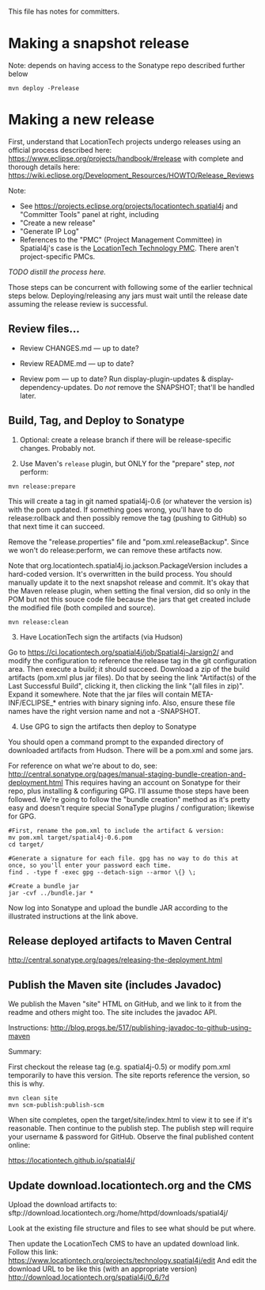 This file has notes for committers.

# Making a snapshot release

Note: depends on having access to the Sonatype repo described further below

    mvn deploy -Prelease

# Making a new release

First, understand that LocationTech projects undergo releases using an official process described here:
https://www.eclipse.org/projects/handbook/#release with complete and thorough details here:
https://wiki.eclipse.org/Development_Resources/HOWTO/Release_Reviews

Note:
 * See https://projects.eclipse.org/projects/locationtech.spatial4j and "Committer Tools" panel at right, including
  * "Create a new release"
  * "Generate IP Log"
 * References to the "PMC" (Project Management Committee) in Spatial4j's case is the
 <a href="https://accounts.eclipse.org/mailing-list/technology-pmc">LocationTech Technology PMC</a>.  There aren't
 project-specific PMCs.
 
*TODO distill the process here.*

Those steps can be concurrent with following some of the earlier technical steps below.  Deploying/releasing any
jars must wait until the release date assuming the release review is successful.

## Review files...
 
 * Review CHANGES.md — up to date?

 * Review README.md — up to date?

 * Review pom — up to date?  Run display-plugin-updates & display-dependency-updates.  Do *not* remove the SNAPSHOT;
   that'll be handled later.


## Build, Tag, and Deploy to Sonatype

 1. Optional: create a release branch if there will be release-specific changes.  Probably not.

 2. Use Maven's `release` plugin, but ONLY for the "prepare" step, *not* perform:
  
```
mvn release:prepare
```
This will create a tag in git named spatial4j-0.6 (or whatever the version is) with the pom updated. 
If something goes wrong, you'll have to do release:rollback and then possibly remove the tag (pushing to GitHub)
so that next time it can succeed.

Remove the "release.properties" file and "pom.xml.releaseBackup".  Since we won't do release:perform, we can remove
these artifacts now.

Note that org.locationtech.spatial4j.io.jackson.PackageVersion includes a hard-coded version.
It's overwritten in the build process.  You should manually update it to the next snapshot release and commit.
It's okay that the Maven release plugin, when setting the final version, did so only in the POM but not this
souce code file because the jars that get created include the modified file (both compiled and source).

    mvn release:clean

 3. Have LocationTech sign the artifacts (via Hudson)

Go to https://ci.locationtech.org/spatial4j/job/Spatial4j-Jarsign2/ and modify the configuration
to reference the release tag in the git configuration area.  Then execute a build; it should succeed.
Download a zip of the build artifacts (pom.xml plus jar files).  Do that by seeing the link
"Artifact(s) of the Last Successful Build", clicking it, then clicking the link "(all files in zip)".
Expand it somewhere.  Note that the jar files will contain META-INF/ECLIPSE_* entries with binary signing info. Also,
ensure these file names have the right version name and not a -SNAPSHOT.

 4. Use GPG to sign the artifacts then deploy to Sonatype 
   
You should open a command prompt to the expanded directory of downloaded artifacts from Hudson.  There will be a pom.xml
and some jars.

For reference on what we're about to do, see:
http://central.sonatype.org/pages/manual-staging-bundle-creation-and-deployment.html
This requires having an account on Sonatype for their repo, plus installing & configuring GPG.  I'll assume
those steps have been followed.  We're going to follow the "bundle creation" method as it's pretty easy and doesn't
require special SonaType plugins / configuration; likewise for GPG.


    #First, rename the pom.xml to include the artifact & version:
    mv pom.xml target/spatial4j-0.6.pom
    cd target/

    #Generate a signature for each file. gpg has no way to do this at once, so you'll enter your password each time.
    find . -type f -exec gpg --detach-sign --armor \{} \;
    
    #Create a bundle jar
    jar -cvf ../bundle.jar *
    
Now log into Sonatype and upload the bundle JAR according to the illustrated instructions at the link above. 
 
## Release deployed artifacts to Maven Central

http://central.sonatype.org/pages/releasing-the-deployment.html

## Publish the Maven site (includes Javadoc)

We publish the Maven "site" HTML on GitHub, and we link to it from the readme and others might too.  The site
includes the javadoc API.

Instructions:
http://blog.progs.be/517/publishing-javadoc-to-github-using-maven

Summary:

First checkout the release tag (e.g. spatial4j-0.5) or modify pom.xml temporarily to have this version.  The site
reports reference the version, so this is why.

    mvn clean site
    mvn scm-publish:publish-scm

When site completes, open the target/site/index.html to view it to see if it's reasonable.  Then continue to the publish
step.  The publish step will require your username & password for GitHub.  Observe the final published content online:

https://locationtech.github.io/spatial4j/

## Update download.locationtech.org and the CMS

Upload the download artifacts to:
sftp://download.locationtech.org:/home/httpd/downloads/spatial4j/

Look at the existing file structure and files to see what should be put where.

Then update the LocationTech CMS to have an updated download link.  Follow this link:
https://www.locationtech.org/projects/technology.spatial4j/edit
And edit the download URL to be like this (with an appropriate version)
http://download.locationtech.org/spatial4j/0_6/?d
